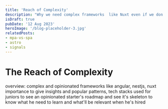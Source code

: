 ```yaml
---
title: 'Reach of Complexity'
description: "Why we need complex frameworks  like Nuxt even if we don't use them"
isDraft: true
pubDate: '12 Aug 2023'
heroImage: '/blog-placeholder-3.jpg'
relatedPosts: 
- mpa-vs-spa
- astro
- signals
---
```


# The Reach of Complexity

overview: complex and opinionated frameworks like angular, nestjs, nuxt importance to give insights and popular patterns, tech stacks used for juniors to see an opinionated starter's roadmap and see it's skeleton to know what he need to learn and what'll be relevant when he's hired
